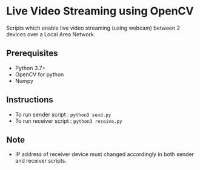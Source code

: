 # Live Video Streaming using OpenCV
Scripts which enable live video streaming (using webcam) between 2 devices over a Local Area Network.

## Prerequisites
- Python 3.7+
- OpenCV for python
- Numpy

## Instructions
- To run sender script : ``` python3 send.py ```
- To run receiver script : ``` python3 receive.py ```

## Note
- IP address of receiver device must changed accordingly in both sender and receiver scripts.
